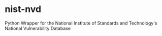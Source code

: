 # nist-nvd
Python Wrapper for the National Institute of Standards and Technology's National Vulnerability Database
